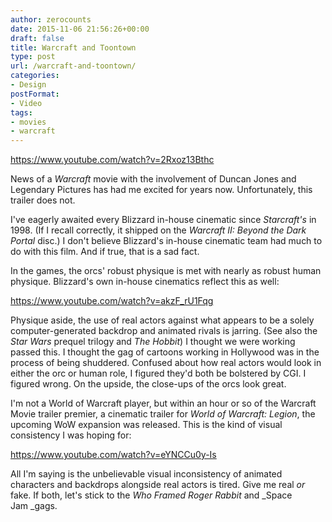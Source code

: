 ```yaml
---
author: zerocounts
date: 2015-11-06 21:56:26+00:00
draft: false
title: Warcraft and Toontown
type: post
url: /warcraft-and-toontown/
categories:
- Design
postFormat:
- Video
tags:
- movies
- warcraft
---
```


https://www.youtube.com/watch?v=2Rxoz13Bthc

News of a _Warcraft_ movie with the involvement of Duncan Jones and Legendary Pictures has had me excited for years now. Unfortunately, this trailer does not.

I've eagerly awaited every Blizzard in-house cinematic since _Starcraft's_ in 1998. (If I recall correctly, it shipped on the _Warcraft II: Beyond the Dark Portal_ disc.) I don't believe Blizzard's in-house cinematic team had much to do with this film. And if true, that is a sad fact.

In the games, the orcs' robust physique is met with nearly as robust human physique. Blizzard's own in-house cinematics reflect this as well:

https://www.youtube.com/watch?v=akzF_rU1Fqg

Physique aside, the use of real actors against what appears to be a solely computer-generated backdrop and animated rivals is jarring. (See also the _Star Wars_ prequel trilogy and _The Hobbit_) I thought we were working passed this. I thought the gag of cartoons working in Hollywood was in the process of being shuddered. Confused about how real actors would look in either the orc or human role, I figured they'd both be bolstered by CGI. I figured wrong. On the upside, the close-ups of the orcs look great.

I'm not a World of Warcraft player, but within an hour or so of the Warcraft Movie trailer premier, a cinematic trailer for _World of Warcraft: Legion_, the upcoming WoW expansion was released. This is the kind of visual consistency I was hoping for:

https://www.youtube.com/watch?v=eYNCCu0y-Is

All I'm saying is the unbelievable visual inconsistency of animated characters and backdrops alongside real actors is tired. Give me real _or_ fake. If both, let's stick to the _Who Framed Roger Rabbit_ and _Space Jam _gags.
